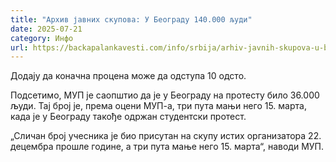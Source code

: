 ```yaml
---
title: "Архив јавних скупова: У Београду 140.000 људи"
date: 2025-07-21
category: Инфо
url: https://backapalankavesti.com/info/srbija/arhiv-javnih-skupova-u-beogradu-140-000-ljudi/
---
```


Додају да коначна процена може да одступа 10 одсто.

Подсетимо, МУП је саопштио да је у Београду на протесту било 36.000 људи.
Тај број је, према оцени МУП-а, три пута мањи него 15. марта, када је у Београду такође одржан студентски протест.

„Сличан број учесника је био присутан на скупу истих организатора 22. децембра прошле године, а три пута мање него 15. марта“, наводи МУП.
